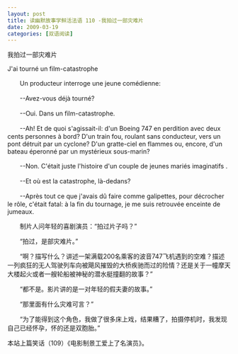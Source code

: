 ```yaml
---
layout: post
title: 读幽默故事学鲜活法语 110 -我拍过一部灾难片
date: 2009-03-19
categories: [双语阅读]  
---
```


我拍过一部灾难片

J'ai tourné un film-catastrophe

　　Un producteur interroge une jeune comédienne:

　　--Avez-vous déjà tourné?

　　--Oui. Dans un film-catastrophe.

　　--Ah! Et de quoi s'agissait-il: d'un Boeing 747 en perdition avec deux cents personnes à bord? D'un train fou, roulant sans conducteur, vers un pont détruit par un cyclone? D'un gratte-ciel en flammes ou, encore, d'un bateau éperonné par un mystérieux sous-marin?

　　--Non. C'était juste l'histoire d'un couple de jeunes mariés imaginatifs .

　　--Et où est la catastrophe, là-dedans?

　　--Après tout ce que j'avais dû faire comme galipettes, pour décrocher le rôle, c'était fatal: à la fin du tournage, je me suis retrouvée enceinte de jumeaux.



　　制片人问年轻的喜剧演员：“拍过片子吗？”

　　“拍过，是部灾难片。”

　　“啊？描写什么？讲述一架满载200名乘客的波音747飞机遇到的空难？描述一列疯狂的无人驾驶列车向被飓风摧毁的大桥疾驰而过的险情？还是关于一幢摩天大楼起火或者一艘轮船被神秘的潜水艇撞翻的故事？”

　　“都不是。影片讲的是一对年轻的假夫妻的故事。”

　　“那里面有什么灾难可言？”

　　“为了能得到这个角色，我做了很多床上戏，结果糟了，拍摄停机时，我发现自己已经怀孕，怀的还是双胞胎。”



本站上篇笑话（109）《电影制景工爱上了名演员》。
